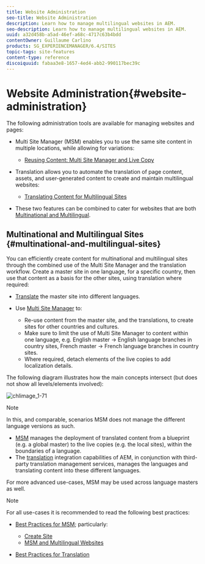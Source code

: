 ```yaml
---
title: Website Administration
seo-title: Website Administration
description: Learn how to manage multilingual websites in AEM.
seo-description: Learn how to manage multilingual websites in AEM.
uuid: a32d458b-a5ad-46ef-a68c-4717c63b4bdd
contentOwner: Guillaume Carlino
products: SG_EXPERIENCEMANAGER/6.4/SITES
topic-tags: site-features
content-type: reference
discoiquuid: fabaa3e8-1657-4ed4-abb2-990117bec39c
---
```


# Website Administration{#website-administration}

The following administration tools are available for managing websites and pages:

* Multi Site Manager (MSM) enables you to use the same site content in multiple locations, while allowing for variations:

    * [Reusing Content: Multi Site Manager and Live Copy](/help/sites-administering/msm.md)

* Translation allows you to automate the translation of page content, assets, and user-generated content to create and maintain multilingual websites:

    * [Translating Content for Multilingual Sites](/help/sites-administering/translation.md)

* These two features can be combined to cater for websites that are both [Multinational and Multilingual](#multinational-and-multilingual-sites).

## Multinational and Multilingual Sites {#multinational-and-multilingual-sites}

You can efficiently create content for multinational and multilingual sites through the combined use of the Multi Site Manager and the translation workflow. Create a master site in one language, for a specific country, then use that content as a basis for the other sites, using translation where required:

* [Translate](/help/sites-administering/translation.md) the master site into different languages.   

* Use [Multi Site Manager](/help/sites-administering/msm.md) to:

    * Re-use content from the master site, and the translations, to create sites for other countries and cultures.
    * Make sure to limit the use of Multi Site Manager to content within one language, e.g. English master -&gt; English language branches in country sites, French master -&gt; French language branches in country sites. 
    * Where required, detach elements of the live copies to add localization details.

The following diagram illustrates how the main concepts intersect (but does not show all levels/elements involved):

![chlimage_1-71](assets/chlimage_1-71.png)

>[!NOTE]
>
>In this, and comparable, scenarios MSM does not manage the different language versions as such.
>
>* [MSM](/help/sites-administering/msm.md) manages the deployment of translated content from a blueprint (e.g. a global master) to the live copies (e.g. the local sites), within the boundaries of a language.
>* The [translation](/help/sites-administering/translation.md) integration capabilities of AEM, in conjunction with third-party translation management services, manages the languages and translating content into these different languages.
>
>For more advanced use-cases, MSM may be used across language masters as well.

>[!NOTE]
>
>For all use-cases it is recommended to read the following best practices:
>
>* [Best Practices for MSM](/help/sites-administering/msm-best-practices.md); particularly: 
>
>   * [Create Site](/help/sites-administering/msm-best-practices.md#create-site)
>   * [MSM and Multilingual Websites](/help/sites-administering/msm-best-practices.md#msm-and-multilingual-websites)
>
>* [Best Practices for Translation](/help/sites-administering/tc-bp.md)
